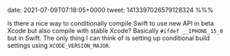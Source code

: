date: 2021-07-09T07:18:05+0000
tweet: 1413397026579128324
%%%

Is there a nice way to conditionally compile Swift to use new API in beta Xcode but also compile with stable Xcode? Basically `#ifdef __IPHONE_15_0` but in Swift. The only thing I can think of is setting up conditional build settings using `XCODE_VERSION_MAJOR`.
